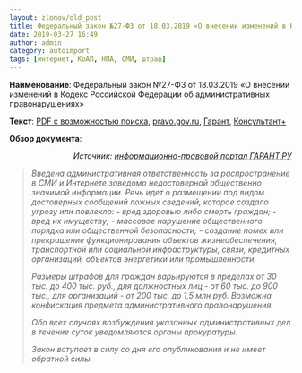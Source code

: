 ```yaml
---
layout: zlonov/old_post
title: Федеральный закон №27-ФЗ от 18.03.2019 «О внесении изменений в КоАП РФ»
date: 2019-03-27 16:49
author: admin
category: autoimport
tags: [интернет, КоАП, НПА, СМИ, штраф]
---
```

<strong>Наименование</strong>: Федеральный закон №27-ФЗ от 18.03.2019 «О внесении изменений в Кодекс Российской Федерации об административных правонарушениях»

<strong>Текст</strong>: <a href="/assets/uploads/Федеральный-закон-№27-ФЗ-от-18.03.2019.pdf">PDF с возможностью поиска</a>, <a href="http://publication.pravo.gov.ru/Document/View/0001201903180021">pravo.gov.ru</a>, <a href="http://ivo.garant.ru/#%2Fdocument%2F72198176%2Fparagraph%2F1%3A2">Гарант</a>, <a href="http://www.consultant.ru/document/cons_doc_LAW_320399/">Консультант+</a>

<strong>Обзор документа</strong>:
<p style="text-align: right;"><em>Источник: <a href="https://www.garant.ru/products/ipo/prime/doc/72098176/#review">информационно-правовой портал ГАРАНТ.РУ</a></em>

<blockquote><em>Введена административная ответственность за распространение в СМИ и Интернете заведомо недостоверной общественно значимой информации. Речь идет о размещении под видом достоверных сообщений ложных сведений, которое создало угрозу или повлекло:</em>
<em>- вред здоровью либо смерть граждан;</em>
<em>- вред их имуществу;</em>
<em>- массовое нарушение общественного порядка или общественной безопасности;</em>
<em>- создание помех или прекращение функционирования объектов жизнеобеспечения, транспортной или социальной инфраструктуры, связи, кредитных организаций, объектов энергетики или промышленности.</em>

<em>Размеры штрафов для граждан варьируются в пределах от 30 тыс. до 400 тыс. руб., для должностных лиц - от 60 тыс. до 900 тыс., для организаций - от 200 тыс. до 1,5 млн руб. Возможна конфискация предмета административного правонарушения.</em>

<em>Обо всех случаях возбуждения указанных административных дел в течение суток уведомляются органы прокуратуры.</em>

<em>Закон вступает в силу со дня его опубликования и не имеет обратной силы.</em>
